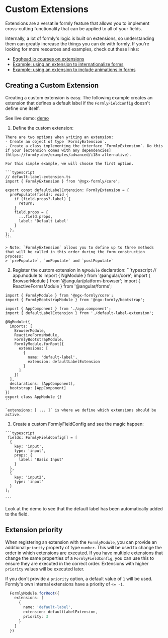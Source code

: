 # Custom Extensions

Extensions are a versatile formly feature that allows you to implement cross-cutting functionality that can be applied to all of your fields.

Internally, a lot of formly's logic is built on extensions, so understanding them can greatly increase the things you can do with formly. If you're looking for more resources and examples, check out these links:
- [Egghead.io courses on extensions](https://egghead.io/lessons/angular-implement-cross-cutting-functionality-with-angular-formly-extensions)
- [Example: using an extension to internationalize forms](https://formly.dev/examples/advanced/i18n-alternative)
- [Example: using an extension to include animations in forms](https://formly.dev/examples/other/hide-fields-with-animations)


## Creating a Custom Extension

Creating a custom extension is easy. The following example creates an extension that defines a default label if the `FormlyFieldConfig` doesn't define one itself.

See live demo: [demo](https://stackblitz.com/edit/ngx-formly-ui-bootstrap-slzm3p?file=src/app/app.component.ts)

  1. Define the custom extension:

    There are two options when writing an extension:
    - Create an object of type `FormlyExtension`.
    - Create a class implementing the interface `FormlyExtension`. Do this if your [extension comes with any dependencies](https://formly.dev/examples/advanced/i18n-alternative).
    
    For this simple example, we will choose the first option.

    ```typescript
    // default-label-extension.ts
    import { FormlyExtension } from '@ngx-formly/core';

    export const defaultLabelExtension: FormlyExtension = {
      prePopulate(field): void {
        if (field.props?.label) {
          return;
        }
        field.props = {
          ...field.props,
          label: 'Default Label'
        }
      },
    };
    ```

    > Note: `FormlyExtension` allows you to define up to three methods that will be called in this order during the form construction process:
    > `prePopulate`, `onPopulate` and `postPopulate`

  2. Register the custom extension in `NgModule` declaration:
    ```typescript
    // app.module.ts
    import { NgModule } from '@angular/core';
    import { BrowserModule } from '@angular/platform-browser';
    import { ReactiveFormsModule } from '@angular/forms';

    import { FormlyModule } from '@ngx-formly/core';
    import { FormlyBootstrapModule } from '@ngx-formly/bootstrap';

    import { AppComponent } from './app.component';
    import { defaultLabelExtension } from './default-label-extension';

    @NgModule({
      imports: [
        BrowserModule,
        ReactiveFormsModule,
        FormlyBootstrapModule,
        FormlyModule.forRoot({
          extensions: [
            {
              name: 'default-label',
              extension: defaultLabelExtension
            }
          ]
        })
      ],
      declarations: [AppComponent],
      bootstrap: [AppComponent]
    })
    export class AppModule {}
    ```

    `extensions: [ ... ]` is where we define which extensions should be active.

  3. Create a custom FormlyFieldConfig and see the magic happen:

    ```typescript
     fields: FormlyFieldConfig[] = [
      {
        key: 'input',
        type: 'input',
        props: {
          label: 'Basic Input'
        }
      },
      {
        key: 'input2',
        type: 'input'
      }
    ];

    ```

  Look at the demo to see that the default label has been automatically added to the field.

## Extension priority
When registering an extension with the `FormlyModule`, you can provide an additional `priority` property of type `number`.
This will be used to change the order in which extensions are executed. If you have multiple extensions that change the same properties of a `FormlyFieldConfig`, you can use this to ensure they are executed in the correct order. Extensions with higher `priority` values will be executed later.

If you don't provide a `priority` option, a default value of `1` will be used. <br/>
Formly's own internal extensions have a priority of `<= -1`.

```typescript
  FormlyModule.forRoot({
    extensions: [
      {
        name: 'default-label',
        extension: defaultLabelExtension,
        priority: 3
      }
    ]
  })
```

